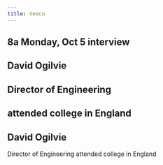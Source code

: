 ```yaml
---
title: Veeco
---
```


## 8a Monday, Oct 5 interview
## David Ogilvie
## Director of Engineering
## attended college in England
## David Ogilvie
Director of Engineering
attended college in England